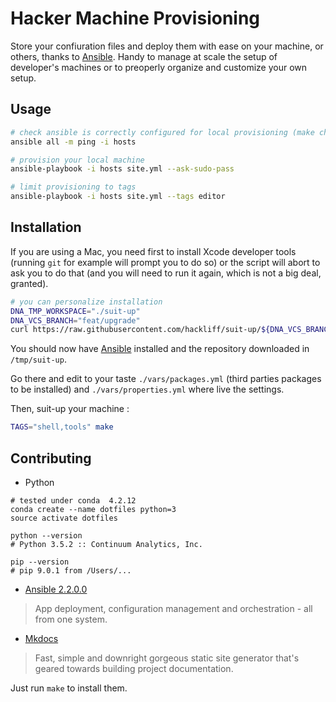 # Hacker Machine Provisioning

Store your confiuration files and deploy them with ease on your machine,
or others, thanks to [Ansible][ansible]. Handy to manage at scale the
setup of developer's machines or to preoperly organize and customize
your own setup.


## Usage

```sh
# check ansible is correctly configured for local provisioning (make check)
ansible all -m ping -i hosts

# provision your local machine
ansible-playbook -i hosts site.yml --ask-sudo-pass

# limit provisioning to tags
ansible-playbook -i hosts site.yml --tags editor
```


## Installation

If you are using a Mac, you need first to install Xcode developer tools
(running `git` for example will prompt you to do so) or the script will
abort to ask you to do that (and you will need to run it again, which is
not a big deal, granted).

```Bash
# you can personalize installation
DNA_TMP_WORKSPACE="./suit-up"
DNA_VCS_BRANCH="feat/upgrade"
curl https://raw.githubusercontent.com/hackliff/suit-up/${DNA_VCS_BRANCH}/bootstrap.sh | bash
```

You should now have [Ansible][ansible] installed and the repository
downloaded in `/tmp/suit-up`.

Go there and edit to your taste `./vars/packages.yml` (third parties
packages to be installed) and `./vars/properties.yml` where live the
settings.

Then, suit-up your machine :

```Bash
TAGS="shell,tools" make
```


## Contributing

- Python

```Sh
# tested under conda  4.2.12
conda create --name dotfiles python=3
source activate dotfiles

python --version
# Python 3.5.2 :: Continuum Analytics, Inc.

pip --version
# pip 9.0.1 from /Users/...
```

- [Ansible 2.2.0.0][ansible]

> App deployment, configuration management and orchestration - all from one
> system.

- [Mkdocs][mkdocs]

> Fast, simple and downright gorgeous static site generator that's geared
> towards building project documentation. 

Just run `make` to install them.


[ansible]: http://www.ansible.com/
[mkdocs]: http://www.mkdocs.org/
